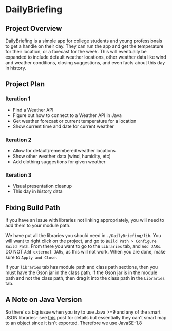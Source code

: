 # DailyBriefing

## Project Overview

DailyBriefing is a simple app for college students and young professionals to get a handle on their day. They can run the app and get the temperature for their location, or a forecast for the week. This will eventually be expanded to include default weather locations, other weather data like wind and weather conditions, closing suggestions, and even facts about this day in history.

## Project Plan

### Iteration 1

- Find a Weather API
- Figure out how to connect to a Weather API in Java
- Get weather forecast or current temperature for a location
- Show current time and date for current weather

### Iteration 2

- Allow for default/remembered weather locations
- Show other weather data (wind, humidity, etc)
- Add clothing suggestions for given weather

### Iteration 3

- Visual presentation cleanup
- This day in history data

## Fixing Build Path

If you have an issue with libraries not linking appropriately, you will need to add them to your module path.

We have put all the libraries you should need in `./DailyBriefing/lib`. You will want to right click on the project, and go to `Build Path > Configure Build Path`. From there you want to go to the `Libraries` tab, and `Add JARs`. DO NOT `Add external JARs`, as this will not work. When you are done, make sure to `Apply and Close`.

If your `libraries` tab has module path and class path sections, then you must have the Gson jar in the class path. If the Gson jar is in the module path and not the class path, then drag it into the class path in the `Libraries` tab.

## A Note on Java Version

So there's a big issue when you try to use Java >=9 and any of the smart JSON libraries- see [this](https://stackoverflow.com/questions/41265266/how-to-solve-inaccessibleobjectexception-unable-to-make-member-accessible-m) post for details but essentially they can't smart map to an object since it isn't exported. Therefore we use JavaSE-1.8
